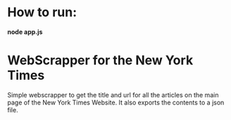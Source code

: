 # How to run:

**node app.js**

# WebScrapper for the New York Times

Simple webscrapper to get the title and url for all the articles on the main page of the New York Times Website.
It also exports the contents to a json file.
